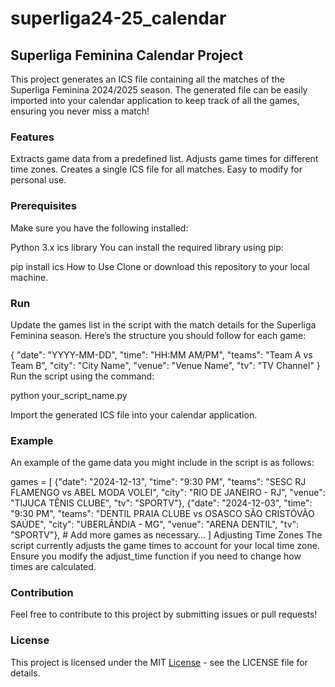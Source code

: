 # superliga24-25_calendar

## Superliga Feminina Calendar Project

This project generates an ICS file containing all the matches of the Superliga Feminina 2024/2025 season. The generated file can be easily imported into your calendar application to keep track of all the games, ensuring you never miss a match!

### Features
Extracts game data from a predefined list.
Adjusts game times for different time zones.
Creates a single ICS file for all matches.
Easy to modify for personal use.

### Prerequisites
Make sure you have the following installed:

Python 3.x
ics library
You can install the required library using pip:

pip install ics
How to Use
Clone or download this repository to your local machine.

### Run
Update the games list in the script with the match details for the Superliga Feminina season. Here’s the structure you should follow for each game:

{
    "date": "YYYY-MM-DD",
    "time": "HH:MM AM/PM",
    "teams": "Team A vs Team B",
    "city": "City Name",
    "venue": "Venue Name",
    "tv": "TV Channel"
}
Run the script using the command:

python your_script_name.py

Import the generated ICS file into your calendar application.

### Example
An example of the game data you might include in the script is as follows:

games = [
    {"date": "2024-12-13", "time": "9:30 PM", "teams": "SESC RJ FLAMENGO vs ABEL MODA VOLEI", "city": "RIO DE JANEIRO - RJ", "venue": "TIJUCA TÊNIS CLUBE", "tv": "SPORTV"},
    {"date": "2024-12-03", "time": "9:30 PM", "teams": "DENTIL PRAIA CLUBE vs OSASCO SÃO CRISTÓVÃO SAÚDE", "city": "UBERLÂNDIA - MG", "venue": "ARENA DENTIL", "tv": "SPORTV"},
    # Add more games as necessary...
]
Adjusting Time Zones
The script currently adjusts the game times to account for your local time zone. Ensure you modify the adjust_time function if you need to change how times are calculated.

### Contribution
Feel free to contribute to this project by submitting issues or pull requests!

### License
This project is licensed under the MIT [License](https://github.com/polyanademery/superliga24-25_calendar/blob/main/LICENSE) - see the LICENSE file for details.
